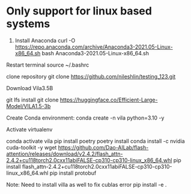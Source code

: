 
# Only support for linux based systems 

1. Install Anaconda
curl -O https://repo.anaconda.com/archive/Anaconda3-2021.05-Linux-x86_64.sh
bash Anaconda3-2021.05-Linux-x86_64.sh

Restart terminal
source ~/.bashrc

clone repository
git clone https://github.com/nileshlin/testing_123.git

Download Vila3.5B

git lfs install
git clone https://huggingface.co/Efficient-Large-Model/VILA1.5-3b


Create Conda environment:
conda create -n vila python=3.10 -y

Activate virtualenv

conda activate vila
pip install poetry 
poetry install
conda install -c nvidia cuda-toolkit -y
wget https://github.com/Dao-AILab/flash-attention/releases/download/v2.4.2/flash_attn-2.4.2+cu118torch2.0cxx11abiFALSE-cp310-cp310-linux_x86_64.whl
pip install flash_attn-2.4.2+cu118torch2.0cxx11abiFALSE-cp310-cp310-linux_x86_64.whl
pip install protobuf

Note: Need to install villa as well to fix cublas error
pip install -e .





